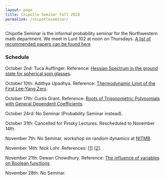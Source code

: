 ```yaml
---
layout: page
title: Chipotle Seminar Fall 2024
permalink: /chipotleseminar/
---
```


Chipotle Seminar is the informal probability seminar for the Northwestern math department. We meet in Lunt 102 at noon on Thursdays. 
[A list of recommended papers can be found here](https://drive.google.com/drive/folders/1SgrFx4xFzsO_y8zJdIfwm8mqUqwhj9FA?usp=sharing)

### Schedule 

October 2nd: Tuca Auffinger. Reference: [Hessian Spectrum in the ground state for spherical spin glasses](https://arxiv.org/abs/2409.15728). 

October 10th: Adithya Upadhya. Reference: [Thermodynamic Limit of the First Lee-Yang Zero](https://arxiv.org/abs/2210.03602).

October 17th: Curtis Grant. Reference:  [Roots of Trigonometric Polynomials with General Dependent Coefficients](https://arxiv.org/pdf/2409.15057).

October 24rd: No Seminar (Probability Seminar instead).

October 31th: Cancelled for Pinsky Lectures. Rescheduled to November 14th. 

November 7th: No Seminar, workshop on random dynamics at [NITMB](https://www.nitmb.org/random-dynamical-systems). 

November 14th: Nick Lohr. References: [[1]](https://arxiv.org/pdf/1310.4532) [[2]](https://arxiv.org/pdf/1602.06848).

November 21th: Dewan Chowdhury. Reference: [The influence of variables on Boolean functions](https://eiche.theoinf.tu-ilmenau.de/person/md-doku/Artikel/the-influence-of-variables.pdf).  

November 28th: No Seminar. 
